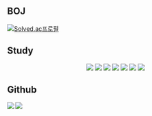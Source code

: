 ## BOJ 
  [![Solved.ac프로필](http://mazassumnida.wtf/api/v2/generate_badge?boj=sad1894)](https://solved.ac/sad1894)
  
## Study

<div align=center>
  <img src="https://img.shields.io/badge/Python-0D0128?style=for-the-badge&logo=python&logoColor=blue">
  <img src="https://img.shields.io/badge/Java-ED8B00?style=for-the-badge&logo=java&logoColor=white">

  <img src="https://img.shields.io/badge/Django-092E20?style=for-the-badge&logo=django&logoColor=green">
  <img src="https://img.shields.io/badge/Spring-6DB33F?style=for-the-badge&logo=spring&logoColor=white">
  
  <img src="https://img.shields.io/badge/MySQL-005C84?style=for-the-badge&logo=mysql&logoColor=white">
  <img src="https://img.shields.io/badge/Oracle-F80000?style=for-the-badge&logo=Oracle&logoColor=white">
  <img src="https://img.shields.io/badge/PostgreSQL-316192?style=for-the-badge&logo=postgresql&logoColor=white">

</div>

## Github
  <img align="left" src="https://github-readme-stats.vercel.app/api?username=jsnotepad&&layout=compact&count_private=true&show_icons=true&hide_border=true&card_width=200&include_all_commits=true&bg_color=0D1117&title_color=#62E1F3&text_color=#0623FB&icon_color=FFFFFF"/>  
  <img align="left" src="https://github-readme-stats.vercel.app/api/top-langs/?username=jsnotepad&layout=compact&hide_border=true&card_width=600&bg_color=0D1117&title_color=#62E1F3&text_color=#0623FB&icon_color=#0623FB"/>


